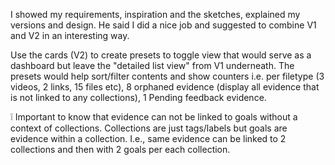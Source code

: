 I showed my requirements, inspiration and the sketches, explained my versions and design.
He said I did a nice job and suggested to combine V1 and V2 in an interesting way. 

Use the cards  (V2) to create presets to toggle view that would serve as a dashboard but leave the "detailed list view" from V1 underneath.  The presets would help sort/filter contents and show counters i.e. per filetype (3 videos, 2 links, 15 files etc), 8 orphaned evidence  (display all evidence that is not linked to any collections), 1 Pending feedback evidence.

❕ Important to know that evidence can not be linked to goals without a context of collections. 
Collections are just tags/labels but goals are evidence within a collection. I.e., same evidence can be linked to 2 collections and then with 2 goals per each collection.
